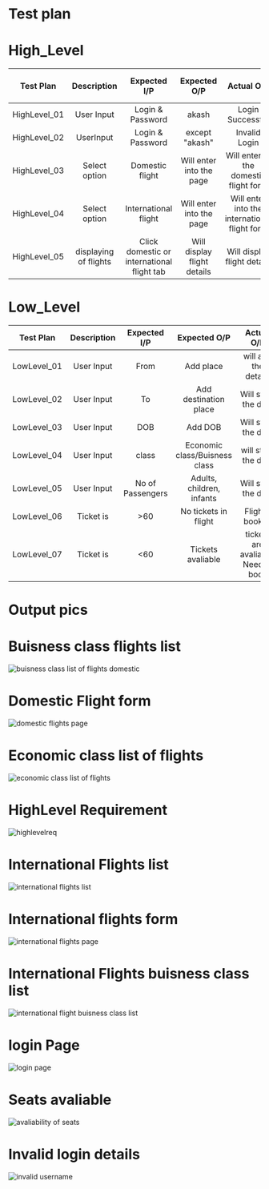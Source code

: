 # Test plan
# High_Level
Test Plan | Description | Expected I/P | Expected O/P | Actual O/P | Type of Test 
|:--:|:--:|:--:|:--:|:--:|:--:|
| HighLevel_01| User Input | Login & Password | akash | Login Successful | Valid Test |
| HighLevel_02| UserInput | Login & Password | except "akash" | Invalid Login |Valid test|
| HighLevel_03| Select option | Domestic flight | Will enter into the page | Will enter to the domestic flight form |Valid test|
| HighLevel_04| Select option | International flight | Will enter into the page | Will enter into the international flight form| valid test |
| HighLevel_05| displaying of flights | Click domestic or international flight tab|Will display flight details| Will display flight details |Valid test|

# Low_Level
Test Plan | Description | Expected I/P | Expected O/P | Actual O/P | Type of Test 
|:--:|:--:|:--:|:--:|:--:|:--:|
| LowLevel_01| User Input | From | Add place | will add the details |Save the details in list|
| LowLevel_02| User Input | To |Add destination place| Will store the data |Save the details in list|
| LowLevel_03| User Input | DOB | Add DOB | Will store the data |Save the details in list|
| LowLevel_04| User Input | class | Economic class/Buisness class | will store the data |Save the details in list|
| LowLevel_05| User Input | No of Passengers | Adults, children, infants | Will store the data |save details in list|
| LowLevel_06| Ticket is | >60 | No tickets in flight | Fligh is booked |Unaavaliable|
| LowLevel_07| Ticket is | <60 | Tickets avaliable | tickets are avaliable, Need to book |Avaliable|


# Output pics 

# Buisness class flights list 
![buisness class list of flights domestic](https://user-images.githubusercontent.com/82767035/158029162-a3b994a1-efea-4b73-b602-5ef35c07bdb8.png)

# Domestic Flight form
![domestic flights page](https://user-images.githubusercontent.com/82767035/158029164-0c484bc2-16e6-4fb7-9d0e-52deac39636a.png)

# Economic class list of flights 
![economic class list of flights ](https://user-images.githubusercontent.com/82767035/158029165-ed709318-8fc7-4547-aa49-4ca08f6e0318.png)

# HighLevel Requirement 
![highlevelreq](https://user-images.githubusercontent.com/82767035/158029167-f04994e2-c7d7-43ad-bf80-540e135bda7e.png)

# International Flights list 
![international flights list](https://user-images.githubusercontent.com/82767035/158029168-fd17c4e8-68fd-4113-989b-828a0243b38b.png)

# International flights form
![international flights page](https://user-images.githubusercontent.com/82767035/158029170-9f75661f-3ec0-4854-aea0-d1e989f34ff3.png)

# International Flights buisness class list
![international flight buisness class list](https://user-images.githubusercontent.com/82767035/158029984-be9f573b-ab15-4bfc-9ef0-6170451507df.png)

# login Page 
![login page](https://user-images.githubusercontent.com/82767035/158029172-63a1fa13-ce17-4185-95fb-4b4ac2ed0958.png)

# Seats avaliable
![avaliability of seats](https://user-images.githubusercontent.com/82767035/158029173-1d6195a7-c784-4587-a5cd-9ad04dbe7c0b.png)

# Invalid login details
![invalid username](https://user-images.githubusercontent.com/82767035/158030047-b55c8e38-674a-424f-9030-2c3c2c5f6b5f.png)

